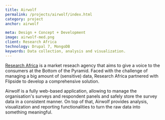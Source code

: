 ```yaml
---
title: Airwolf
permalink: /projects/airwolf/index.html
category: project
anchor: airwolf

meta: Design + Concept + Development
image: airwolf-med.png
client: Research Africa
technology: Drupal 7, MongoDB
keywords: Data collection, analysis and visualization.
---
```

[Research Africa](http://www.researchafrica.com) is a market reseach agency that aims to give a voice to the consumers at the Bottom of the Pyramid. Faced with the
challenge of managing a big amount of (sensitive) data, Research Africa partnered with Flipside to develop a comprehensive solution.

Airwolf is a fully web-based application, allowing to manage the organisation's surveys and respondent panels and safely store the survey data in a consistent manner. On top of that, Airwolf provides analysis, visualization and reporting functionalities to turn the raw data into something meaningful.